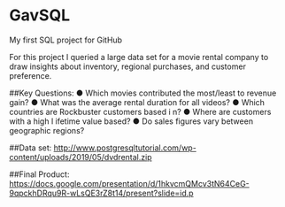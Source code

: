 # GavSQL
My first SQL project for GitHub

For this project I queried a large data set for a movie rental company to draw insights about inventory, regional purchases, and customer preference.

##Key Questions:
● Which movies contributed the most/least to revenue gain?
● What was the average rental duration for all videos?
● Which countries are Rockbuster customers based i n?
● Where are customers with a high l ifetime value based?
● Do sales figures vary between geographic regions?

##Data set:
http://www.postgresqltutorial.com/wp-content/uploads/2019/05/dvdrental.zip

##Final Product:
https://docs.google.com/presentation/d/1hkvcmQMcv3tN64CeG-9qpckhDRqu9R-wLsQE3rZ8t14/present?slide=id.p
